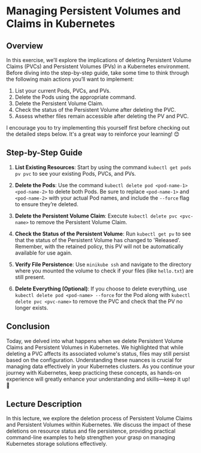 # Managing Persistent Volumes and Claims in Kubernetes

## Overview
In this exercise, we’ll explore the implications of deleting Persistent Volume Claims (PVCs) and Persistent Volumes (PVs) in a Kubernetes environment. Before diving into the step-by-step guide, take some time to think through the following main actions you’ll want to implement:

1. List your current Pods, PVCs, and PVs.
2. Delete the Pods using the appropriate command.
3. Delete the Persistent Volume Claim.
4. Check the status of the Persistent Volume after deleting the PVC.
5. Assess whether files remain accessible after deleting the PV and PVC.

I encourage you to try implementing this yourself first before checking out the detailed steps below. It's a great way to reinforce your learning! 😊

## Step-by-Step Guide

1. **List Existing Resources**: Start by using the command `kubectl get pods pv pvc` to see your existing Pods, PVCs, and PVs.
   
2. **Delete the Pods**: Use the command `kubectl delete pod <pod-name-1> <pod-name-2>` to delete both Pods. Be sure to replace `<pod-name-1>` and `<pod-name-2>` with your actual Pod names, and include the `--force` flag to ensure they’re deleted.

3. **Delete the Persistent Volume Claim**: Execute `kubectl delete pvc <pvc-name>` to remove the Persistent Volume Claim.

4. **Check the Status of the Persistent Volume**: Run `kubectl get pv` to see that the status of the Persistent Volume has changed to 'Released'. Remember, with the retained policy, this PV will not be automatically available for use again.

5. **Verify File Persistence**: Use `minikube ssh` and navigate to the directory where you mounted the volume to check if your files (like `hello.txt`) are still present.

6. **Delete Everything (Optional)**: If you choose to delete everything, use `kubectl delete pod <pod-name> --force` for the Pod along with `kubectl delete pvc <pvc-name>` to remove the PVC and check that the PV no longer exists.

## Conclusion
Today, we delved into what happens when we delete Persistent Volume Claims and Persistent Volumes in Kubernetes. We highlighted that while deleting a PVC affects its associated volume's status, files may still persist based on the configuration. Understanding these nuances is crucial for managing data effectively in your Kubernetes clusters. As you continue your journey with Kubernetes, keep practicing these concepts, as hands-on experience will greatly enhance your understanding and skills—keep it up! 🚀

## Lecture Description
In this lecture, we explore the deletion process of Persistent Volume Claims and Persistent Volumes within Kubernetes. We discuss the impact of these deletions on resource status and file persistence, providing practical command-line examples to help strengthen your grasp on managing Kubernetes storage solutions effectively.